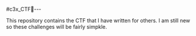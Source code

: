 #c3x_CTF---

This repository contains the CTF that I have written for others. 
I am still new so these challenges will be fairly simpkle.
